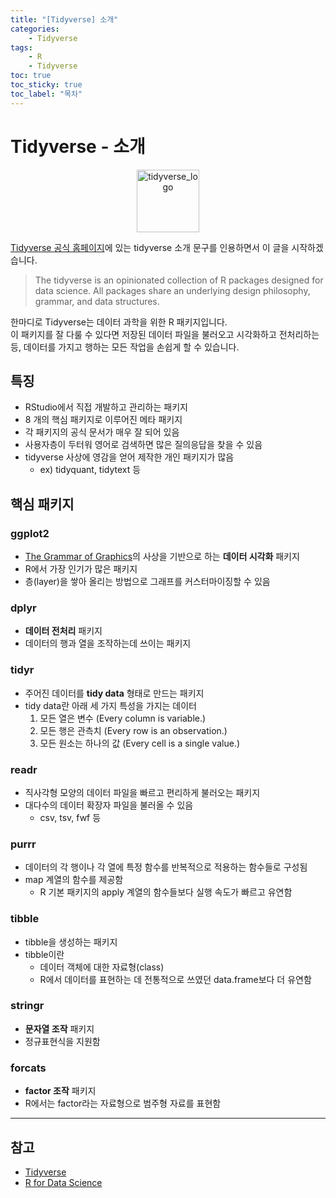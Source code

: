 ```yaml
---
title: "[Tidyverse] 소개"
categories: 
    - Tidyverse
tags:
    - R
    - Tidyverse
toc: true
toc_sticky: true
toc_label: "목차"
---
```

# Tidyverse - 소개

<center><img src="https://www.tidyverse.org/images/hex-tidyverse.png" height="100px" alt="tidyverse_logo"></center>

[Tidyverse 공식 홈페이지](https://www.tidyverse.org/)에 있는 tidyverse 소개 문구를 인용하면서 이 글을 시작하겠습니다.

> The tidyverse is an opinionated collection of R packages designed for data science. All packages share an underlying design philosophy, grammar, and data structures.

한마디로 Tidyverse는 데이터 과학을 위한 R 패키지입니다.  
이 패키지를 잘 다룰 수 있다면 저장된 데이터 파일을 불러오고 시각화하고 전처리하는 등, 데이터를 가지고 행하는 모든 작업을 손쉽게 할 수 있습니다.

## 특징

- RStudio에서 직접 개발하고 관리하는 패키지
- 8 개의 핵심 패키지로 이루어진 메타 패키지
- 각 패키지의 공식 문서가 매우 잘 되어 있음
- 사용자층이 두터워 영어로 검색하면 많은 질의응답을 찾을 수 있음
- tidyverse 사상에 영감을 얻어 제작한 개인 패키지가 많음
    + ex) tidyquant, tidytext 등

## 핵심 패키지

### ggplot2

- [The Grammar of Graphics](https://books.google.co.kr/books/about/The_Grammar_of_Graphics.html?id=_kRX4LoFfGQC&redir_esc=y)의 사상을 기반으로 하는 **데이터 시각화** 패키지
- R에서 가장 인기가 많은 패키지
- 층(layer)을 쌓아 올리는 방법으로 그래프를 커스터마이징할 수 있음

### dplyr

- **데이터 전처리** 패키지
- 데이터의 행과 열을 조작하는데 쓰이는 패키지

### tidyr

- 주어진 데이터를 **tidy data** 형태로 만드는 패키지
- tidy data란 아래 세 가지 특성을 가지는 데이터
    1. 모든 열은 변수 (Every column is variable.)
    2. 모든 행은 관측치 (Every row is an observation.)
    3. 모든 원소는 하나의 값 (Every cell is a single value.)

### readr

- 직사각형 모양의 데이터 파일을 빠르고 편리하게 불러오는 패키지
- 대다수의 데이터 확장자 파일을 불러올 수 있음
    - csv, tsv, fwf 등

### purrr

- 데이터의 각 행이나 각 열에 특정 함수를 반복적으로 적용하는 함수들로 구성됨
- map 계열의 함수를 제공함
    - R 기본 패키지의 apply 계열의 함수들보다 실행 속도가 빠르고 유연함

### tibble

- tibble을 생성하는 패키지
- tibble이란
    - 데이터 객체에 대한 자료형(class)
    - R에서 데이터를 표현하는 데 전통적으로 쓰였던 data.frame보다 더 유연함

### stringr

- **문자열 조작** 패키지
- 정규표현식을 지원함

### forcats

- **factor 조작** 패키지
- R에서는 factor라는 자료형으로 범주형 자료를 표현함

---

## 참고

- [Tidyverse](https://www.tidyverse.org/)
- [R for Data Science](https://r4ds.had.co.nz/)